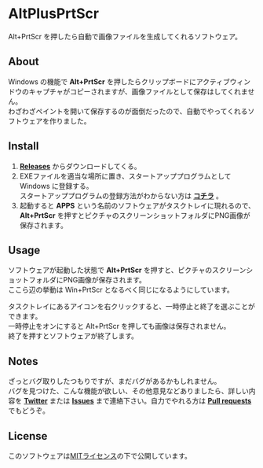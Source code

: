 # AltPlusPrtScr
Alt+PrtScr を押したら自動で画像ファイルを生成してくれるソフトウェア。

## About
Windows の機能で __Alt+PrtScr__ を押したらクリップボードにアクティブウィンドウのキャプチャがコピーされますが、画像ファイルとして保存はしてくれません。  
わざわざペイントを開いて保存するのが面倒だったので、自動でやってくれるソフトウェアを作りました。

## Install
1. __[Releases](https://github.com/karukaru808/AltPlusPrtScr/releases)__ からダウンロードしてくる。
1. EXEファイルを適当な場所に置き、スタートアッププログラムとして Windows に登録する。  
スタートアッププログラムの登録方法がわからない方は __[コチラ](https://support.microsoft.com/ja-jp/help/4026268/windows-change-startup-apps-in-windows-10)__ 。
1. 起動すると __APPS__ という名前のソフトウェアがタスクトレイに現れるので、 __Alt+PrtScr__ を押すとピクチャのスクリーンショットフォルダにPNG画像が保存されます。  

## Usage
ソフトウェアが起動した状態で __Alt+PrtScr__ を押すと、ピクチャのスクリーンショットフォルダにPNG画像が保存されます。  
ここら辺の挙動は Win+PrtScr となるべく同じになるようにしています。

タスクトレイにあるアイコンを右クリックすると、一時停止と終了を選ぶことができます。  
一時停止をオンにすると Alt+PrtScr を押しても画像は保存されません。  
終了を押すとソフトウェアが終了します。

## Notes
ざっとバグ取りしたつもりですが、まだバグがあるかもしれません。  
バグを見つけた、こんな機能が欲しい、その他意見などありましたら、詳しい内容を __[Twitter](https://twitter.com/_karukaru_)__ または __[Issues](https://github.com/karukaru808/AltPlusPrtScr/issues)__ まで連絡下さい。自力でやれる方は __[Pull requests](https://github.com/karukaru808/AltPlusPrtScr/pulls)__ でもどうぞ。

## License
このソフトウェアは[MITライセンス](https://github.com/karukaru808/AltPlusPrtScr/blob/master/LICENSE)の下で公開しています。
